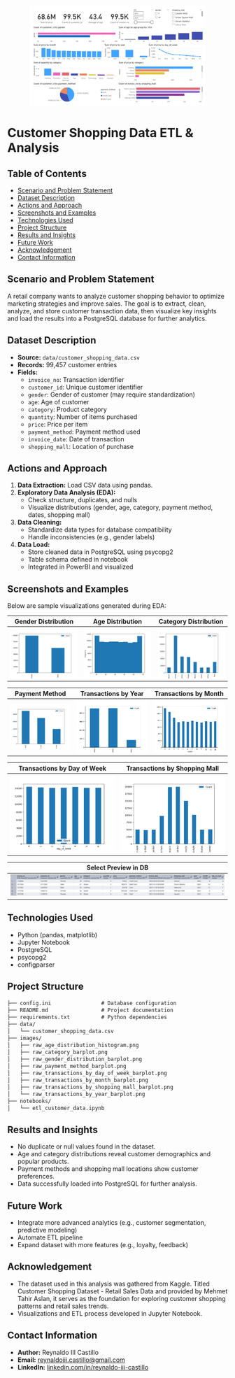 <!-- PROJECT LOGO -->
<p align="center">
  <img src="images/retail_sales_dashboard_preview.png" alt="Category Barplot" width="400"/>
</p>

# Customer Shopping Data ETL & Analysis

## Table of Contents

- [Scenario and Problem Statement](#scenario-and-problem-statement)
- [Dataset Description](#dataset-description)
- [Actions and Approach](#actions-and-approach)
- [Screenshots and Examples](#screenshots-and-examples)
- [Technologies Used](#technologies-used)
- [Project Structure](#project-structure)
- [Results and Insights](#results-and-insights)
- [Future Work](#future-work)
- [Acknowledgement](#acknowledgement)
- [Contact Information](#contact-information)

## Scenario and Problem Statement

A retail company wants to analyze customer shopping behavior to optimize marketing strategies and improve sales. The goal is to extract, clean, analyze, and store customer transaction data, then visualize key insights and load the results into a PostgreSQL database for further analytics.

## Dataset Description

- **Source:** `data/customer_shopping_data.csv`
- **Records:** 99,457 customer entries
- **Fields:**
  - `invoice_no`: Transaction identifier
  - `customer_id`: Unique customer identifier
  - `gender`: Gender of customer (may require standardization)
  - `age`: Age of customer
  - `category`: Product category
  - `quantity`: Number of items purchased
  - `price`: Price per item
  - `payment_method`: Payment method used
  - `invoice_date`: Date of transaction
  - `shopping_mall`: Location of purchase

## Actions and Approach

1. **Data Extraction:** Load CSV data using pandas.
2. **Exploratory Data Analysis (EDA):**
   - Check structure, duplicates, and nulls
   - Visualize distributions (gender, age, category, payment method, dates, shopping mall)
3. **Data Cleaning:**
   - Standardize data types for database compatibility
   - Handle inconsistencies (e.g., gender labels)
4. **Data Load:**
   - Store cleaned data in PostgreSQL using psycopg2
   - Table schema defined in notebook
   - Integrated in PowerBI and visualized

## Screenshots and Examples

Below are sample visualizations generated during EDA:

| Gender Distribution                             | Age Distribution                               | Category Distribution                |
| ----------------------------------------------- | ---------------------------------------------- | ------------------------------------ |
| ![](images/raw_gender_distribution_barplot.png) | ![](images/raw_age_distribution_histogram.png) | ![](images/raw_category_barplot.png) |

| Payment Method                             | Transactions by Year                             | Transactions by Month                             |
| ------------------------------------------ | ------------------------------------------------ | ------------------------------------------------- |
| ![](images/raw_payment_method_barplot.png) | ![](images/raw_transactions_by_year_barplot.png) | ![](images/raw_transactions_by_month_barplot.png) |

| Transactions by Day of Week                             | Transactions by Shopping Mall                             |
| ------------------------------------------------------- | --------------------------------------------------------- |
| ![](images/raw_transactions_by_day_of_week_barplot.png) | ![](images/raw_transactions_by_shopping_mall_barplot.png) |

| Select Preview in DB                          |
| --------------------------------------------- |
| ![](images/select_in_postgresql_database.png) |

## Technologies Used

- Python (pandas, matplotlib)
- Jupyter Notebook
- PostgreSQL
- psycopg2
- configparser

## Project Structure

```
├── config.ini                # Database configuration
├── README.md                 # Project documentation
├── requirements.txt          # Python dependencies
├── data/
│   └── customer_shopping_data.csv
├── images/
│   ├── raw_age_distribution_histogram.png
│   ├── raw_category_barplot.png
│   ├── raw_gender_distribution_barplot.png
│   ├── raw_payment_method_barplot.png
│   ├── raw_transactions_by_day_of_week_barplot.png
│   ├── raw_transactions_by_month_barplot.png
│   ├── raw_transactions_by_shopping_mall_barplot.png
│   └── raw_transactions_by_year_barplot.png
├── notebooks/
│   └── etl_customer_data.ipynb
```

## Results and Insights

- No duplicate or null values found in the dataset.
- Age and category distributions reveal customer demographics and popular products.
- Payment methods and shopping mall locations show customer preferences.
- Data successfully loaded into PostgreSQL for further analysis.

## Future Work

- Integrate more advanced analytics (e.g., customer segmentation, predictive modeling)
- Automate ETL pipeline
- Expand dataset with more features (e.g., loyalty, feedback)

## Acknowledgement

- The dataset used in this analysis was gathered from Kaggle. Titled Customer Shopping Dataset - Retail Sales Data and provided by Mehmet Tahir Aslan, it serves as the foundation for exploring customer shopping patterns and retail sales trends.
- Visualizations and ETL process developed in Jupyter Notebook.

## Contact Information

- **Author:** Reynaldo III Castillo
- **Email:** reynaldoiii.castillo@gmail.com
- **LinkedIn:** [linkedin.com/in/reynaldo-iii-castillo](https://www.linkedin.com/in/reynaldo-iii-castillo-975120303)
